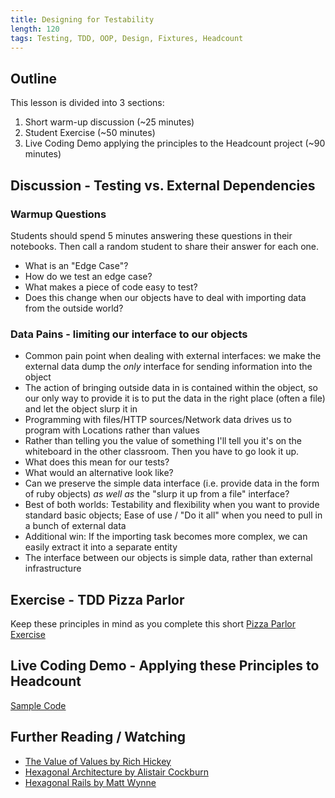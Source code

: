 ```yaml
---
title: Designing for Testability
length: 120
tags: Testing, TDD, OOP, Design, Fixtures, Headcount
---
```


## Outline

This lesson is divided into 3 sections:

1. Short warm-up discussion (~25 minutes)
2. Student Exercise (~50 minutes)
3. Live Coding Demo applying the principles to the Headcount project (~90 minutes)

## Discussion - Testing vs. External Dependencies

### Warmup Questions

Students should spend 5 minutes answering these questions in their notebooks.
Then call a random student to share their answer for each one.

* What is an "Edge Case"?
* How do we test an edge case?
* What makes a piece of code easy to test?
* Does this change when our objects have to deal with
  importing data from the outside world?

### Data Pains - limiting our interface to our objects

* Common pain point when dealing with external interfaces: we make
the external data dump the _only_ interface for sending information
into the object
* The action of bringing outside data in is contained within the object,
so our only way to provide it is to put the data in the right place (often a file)
and let the object slurp it in
* Programming with files/HTTP sources/Network data drives us to program with Locations rather
than values
* Rather than telling you the value of something I'll tell you it's on the whiteboard in the other classroom. Then you have to go look it up.
* What does this mean for our tests?
* What would an alternative look like?
* Can we preserve the simple data interface (i.e. provide data in the form of ruby
objects) _as well as_ the "slurp it up from a file" interface?
* Best of both worlds: Testability and flexibility when you want to provide standard basic
objects; Ease of use / "Do it all" when you need to pull in a bunch of external data
* Additional win: If the importing task becomes more complex, we can easily extract
it into a separate entity
* The interface between our objects is simple data, rather than external infrastructure

## Exercise - TDD Pizza Parlor

Keep these principles in mind as you complete this short
[Pizza Parlor Exercise](https://github.com/turingschool-examples/pizza_parlor)

## Live Coding Demo - Applying these Principles to Headcount

[Sample Code](https://gist.github.com/worace/a60ab88d64f892b48c0e)

## Further Reading / Watching

* [The Value of Values by Rich Hickey](https://www.youtube.com/watch?v=-6BsiVyC1kM)
* [Hexagonal Architecture by Alistair Cockburn](http://alistair.cockburn.us/Hexagonal+architecture)
* [Hexagonal Rails by Matt Wynne](https://www.youtube.com/watch?v=CGN4RFkhH2M)
